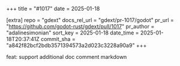 +++
title = "#1017"
date = 2025-01-18

[extra]
repo = "gdext"
docs_rel_url = "gdext/pr-1017/godot"
pr_url = "https://github.com/godot-rust/gdext/pull/1017"
pr_author = "adalinesimonian"
sort_key = 2025-01-18
date_time = 2025-01-18T20:37:41Z
commit_sha = "a842f82bcf2bdb3571394573a2d023c3228a90a9"
+++

feat: support additional doc comment markdown
